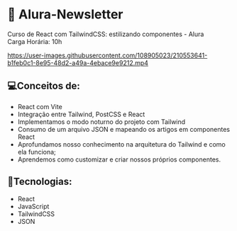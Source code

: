 # 🚀 Alura-Newsletter
Curso de React com TailwindCSS: estilizando componentes - Alura
<br/> Carga Horária: 10h

https://user-images.githubusercontent.com/108905023/210553641-b1feb0c1-8e95-48d2-a49a-4ebace9e9212.mp4

## 💻Conceitos de:

- React com Vite
- Integração entre Tailwind, PostCSS e React
- Implementamos o modo noturno do projeto com Tailwind
- Consumo de um arquivo JSON e mapeando os artigos em componentes React
- Aprofundamos nosso conhecimento na arquitetura do Tailwind e como ela funciona;
- Aprendemos como customizar e criar nossos próprios componentes.

## 🔧Tecnologias:
- React
- JavaScript
- TailwindCSS
- JSON

